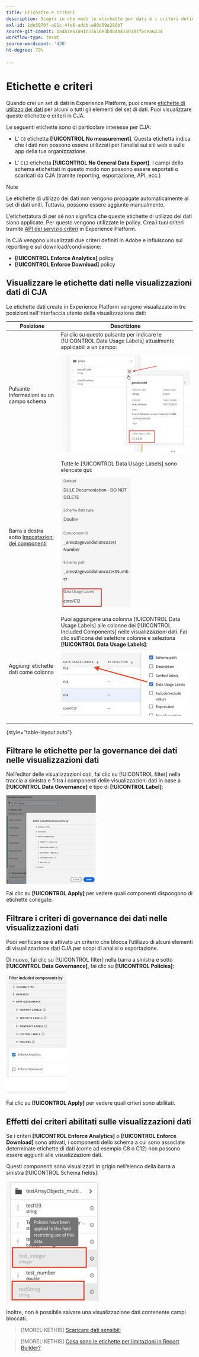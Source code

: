 ```yaml
---
title: Etichette e criteri
description: Scopri in che modo le etichette per dati e i criteri definiti in AEP influiscono sulle visualizzazioni dati e sul reporting in CJA.
exl-id: 1de5070f-a91c-4fe6-addb-a89d59a280b7
source-git-commit: ba4b1e61891c21610e3bd84a41581b1f6cea6234
workflow-type: tm+mt
source-wordcount: '430'
ht-degree: 79%

---
```


# Etichette e criteri

Quando crei un set di dati in Experience Platform, puoi creare [etichette di utilizzo dei dati](https://experienceleague.adobe.com/docs/experience-platform/data-governance/labels/reference.html?lang=it) per alcuni o tutti gli elementi del set di dati. Puoi visualizzare queste etichette e criteri in CJA.

Le seguenti etichette sono di particolare interesse per CJA:

* L&#39; `C8` etichetta **[!UICONTROL No measurement]**. Questa etichetta indica che i dati non possono essere utilizzati per l’analisi sui siti web o sulle app della tua organizzazione.

* L&#39; `C12` etichetta **[!UICONTROL No General Data Export]**. I campi dello schema etichettati in questo modo non possono essere esportati o scaricati da CJA (tramite reporting, esportazione, API, ecc.)

>[!NOTE]
>
>Le etichette di utilizzo dei dati non vengono propagate automaticamente ai set di dati uniti. Tuttavia, possono essere aggiunte manualmente.

L’etichettatura di per sé non significa che queste etichette di utilizzo dei dati siano applicate. Per questo vengono utilizzate le policy. Crea i tuoi criteri tramite [API del servizio criteri](https://experienceleague.adobe.com/docs/experience-platform/data-governance/api/overview.html?lang=it) in Experience Platform.

In CJA vengono visualizzati due criteri definiti in Adobe e influiscono sul reporting e sul download/condivisione:

* **[!UICONTROL Enforce Analytics]** policy
* **[!UICONTROL Enforce Download]** policy

## Visualizzare le etichette dati nelle visualizzazioni dati di CJA

Le etichette dati create in Experience Platform vengono visualizzate in tre posizioni nell’interfaccia utente della visualizzazione dati:

| Posizione | Descrizione |
| --- | --- |
| Pulsante Informazioni su un campo schema | Fai clic su questo pulsante per indicare le [!UICONTROL Data Usage Labels] attualmente applicabili a un campo:<p>![](assets/data-label-left.png) |
| Barra a destra sotto [Impostazioni dei componenti](/help/data-views/component-settings/overview.md) | Tutte le [!UICONTROL Data Usage Labels] sono elencate qui:<p>![](assets/data-label-right.png) |
| Aggiungi etichette dati come colonna | Puoi aggiungere una colonna [!UICONTROL Data Usage Labels] alle colonne dei [!UICONTROL Included Components] nelle visualizzazioni dati. Fai clic sull’icona del selettore colonne e seleziona **[!UICONTROL Data Usage Labels]**:<p>![](assets/data-label-column.png) |

{style="table-layout:auto"}

## Filtrare le etichette per la governance dei dati nelle visualizzazioni dati

Nell’editor delle visualizzazioni dati, fai clic su [!UICONTROL filter] nella traccia a sinistra e filtra i componenti delle visualizzazioni dati in base a **[!UICONTROL Data Governance]** e tipo di **[!UICONTROL Label]**:

![](assets/filter-labels.png)

Fai clic su **[!UICONTROL Apply]** per vedere quali componenti dispongono di etichette collegate.

## Filtrare i criteri di governance dei dati nelle visualizzazioni dati

Puoi verificare se è attivato un criterio che blocca l’utilizzo di alcuni elementi di visualizzazione dati CJA per scopi di analisi o esportazione.

Di nuovo, fai clic su [!UICONTROL filter] nella barra a sinistra e sotto **[!UICONTROL Data Governance]**, fai clic su **[!UICONTROL Policies]**:

![](assets/filter-policies.png)

Fai clic su **[!UICONTROL Apply]** per vedere quali criteri sono abilitati.

## Effetti dei criteri abilitati sulle visualizzazioni dati

Se i criteri **[!UICONTROL Enforce Analytics]** o **[!UICONTROL Enforce Download]** sono attivati, i componenti dello schema a cui sono associate determinate etichette di dati (come ad esempio C8 o C12) non possono essere aggiunti alle visualizzazioni dati.

Questi componenti sono visualizzati in grigio nell’elenco della barra a sinistra [!UICONTROL Schema fields]:

![](assets/component-greyed.png)

Inoltre, non è possibile salvare una visualizzazione dati contenente campi bloccati.

>[!MORELIKETHIS]
>[Scaricare dati sensibili](/help/analysis-workspace/curate-share/download-send.md)

>[!MORELIKETHIS]
>[Cosa sono le etichette per limitazioni in Report Builder?](https://experienceleague.adobe.com/docs/analytics-platform/using/cja-reportbuilder/restricted-labels.html?lang=it)


